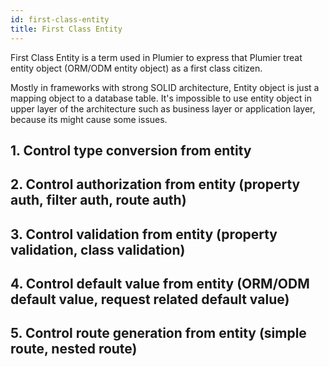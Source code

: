 ```yaml
---
id: first-class-entity
title: First Class Entity
---
```


First Class Entity is a term used in Plumier to express that Plumier treat entity object (ORM/ODM entity object) as a first class citizen.

Mostly in frameworks with strong SOLID architecture, Entity object is just a mapping object to a database table. It's impossible to use entity object in upper layer of the architecture such as business layer or application layer, because its might cause some issues.



## 1. Control type conversion from entity 
## 2. Control authorization from entity (property auth, filter auth, route auth)
## 3. Control validation from entity (property validation, class validation)
## 4. Control default value from entity (ORM/ODM default value, request related default value)
## 5. Control route generation from entity (simple route, nested route)
